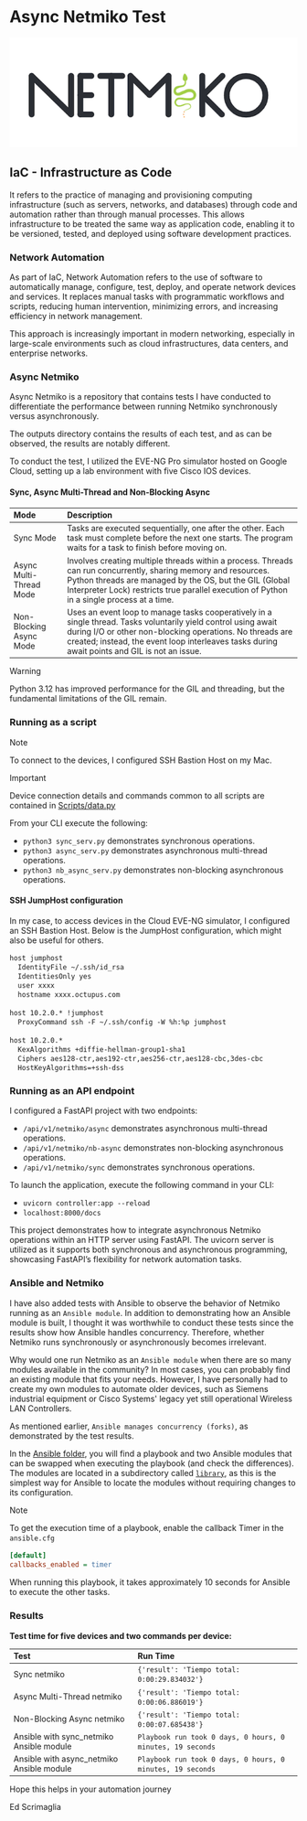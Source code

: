 # Async Netmiko Test

![Netmiko Logo](imagen/netmiko.png)

## IaC - Infrastructure as Code

It refers to the practice of managing and provisioning computing infrastructure (such as servers, networks, and databases) through code and automation rather than through manual processes. This allows infrastructure to be treated the same way as application code, enabling it to be versioned, tested, and deployed using software development practices.

### Network Automation

As part of IaC, Network Automation refers to the use of software to automatically manage, configure, test, deploy, and operate network devices and services. It replaces manual tasks with programmatic workflows and scripts, reducing human intervention, minimizing errors, and increasing efficiency in network management.

This approach is increasingly important in modern networking, especially in large-scale environments such as cloud infrastructures, data centers, and enterprise networks.

### Async Netmiko

Async Netmiko is a repository that contains tests I have conducted to differentiate the performance between running Netmiko synchronously versus asynchronously.

The outputs directory contains the results of each test, and as can be observed, the results are notably different.

To conduct the test, I utilized the EVE-NG Pro simulator hosted on Google Cloud, setting up a lab environment with five Cisco IOS devices.

#### Sync, Async Multi-Thread and Non-Blocking Async

| Mode                    | Description |
| :---------------------- | :---------- |
| Sync Mode               | Tasks are executed sequentially, one after the other. Each task must complete before the next one starts. The program waits for a task to finish before moving on. |
| Async Multi-Thread Mode | Involves creating multiple threads within a process. Threads can run concurrently, sharing memory and resources. Python threads are managed by the OS, but the GIL (Global Interpreter Lock) restricts true parallel execution of Python in a single process at a time. |
| Non-Blocking Async Mode | Uses an event loop to manage tasks cooperatively in a single thread. Tasks voluntarily yield control using await during I/O or other non-blocking operations. No threads are created; instead, the event loop interleaves tasks during await points and GIL is not an issue. |

> [!WARNING]
> Python 3.12 has improved performance for the GIL and threading, but the fundamental limitations of the GIL remain.

### Running as a script

> [!NOTE]
> To connect to the devices, I configured SSH Bastion Host on my Mac.

> [!IMPORTANT]
> Device connection details and commands common to all scripts are contained in [Scripts/data.py](Scripts/data.py)

From your CLI execute the following:

- `python3 sync_serv.py` demonstrates synchronous operations.
- `python3 async_serv.py` demonstrates asynchronous multi-thread operations.
- `python3 nb_async_serv.py` demonstrates non-blocking asynchronous operations.

#### SSH JumpHost configuration

In my case, to access devices in the Cloud EVE-NG simulator, I configured an SSH Bastion Host. Below is the JumpHost configuration, which might also be useful for others.

```ssh-config
host jumphost  
  IdentityFile ~/.ssh/id_rsa  
  IdentitiesOnly yes  
  user xxxx  
  hostname xxxx.octupus.com  

host 10.2.0.* !jumphost  
  ProxyCommand ssh -F ~/.ssh/config -W %h:%p jumphost  

host 10.2.0.*  
  KexAlgorithms +diffie-hellman-group1-sha1  
  Ciphers aes128-ctr,aes192-ctr,aes256-ctr,aes128-cbc,3des-cbc  
  HostKeyAlgorithms=+ssh-dss
```

### Running as an API endpoint

I configured a FastAPI project with two endpoints:

- `/api/v1/netmiko/async` demonstrates asynchronous multi-thread operations.
- `/api/v1/netmiko/nb-async` demonstrates non-blocking asynchronous operations.
- `/api/v1/netmiko/sync` demonstrates synchronous operations.

To launch the application, execute the following command in your CLI:

- `uvicorn controller:app --reload`
- `localhost:8000/docs`

This project demonstrates how to integrate asynchronous Netmiko operations within an HTTP server using FastAPI. The uvicorn server is utilized as it supports both synchronous and asynchronous programming, showcasing FastAPI’s flexibility for network automation tasks.

### Ansible and Netmiko

I have also added tests with Ansible to observe the behavior of Netmiko running as an `Ansible module`. In addition to demonstrating how an Ansible module is built, I thought it was worthwhile to conduct these tests since the results show how Ansible handles concurrency. Therefore, whether Netmiko runs synchronously or asynchronously becomes irrelevant.

Why would one run Netmiko as an `Ansible module` when there are so many modules available in the community? In most cases, you can probably find an existing module that fits your needs. However, I have personally had to create my own modules to automate older devices, such as Siemens industrial equipment or Cisco Systems' legacy yet still operational Wireless LAN Controllers.

As mentioned earlier, `Ansible manages concurrency (forks)`, as demonstrated by the test results.

In the [Ansible folder](Ansible), you will find a playbook and two Ansible modules that can be swapped when executing the playbook (and check the differences). The modules are located in a subdirectory called [`library`](Ansible/library), as this is the simplest way for Ansible to locate the modules without requiring changes to its configuration.

> [!NOTE]
> To get the execution time of a playbook, enable the callback Timer in the `ansible.cfg`
> 
> ```ini
> [default]
> callbacks_enabled = timer
> ```

When running this playbook, it takes approximately 10 seconds for Ansible to execute the other tasks.

### Results

**Test time for five devices and two commands per device:**

| Test | Run Time |
| :--- | :------- |
| Sync netmiko                              | `{'result': 'Tiempo total: 0:00:29.834032'}` |
| Async Multi-Thread netmiko                | `{'result': 'Tiempo total: 0:00:06.886019'}` |
| Non-Blocking Async netmiko                | `{'result': 'Tiempo total: 0:00:07.685438'}` |
| Ansible with sync_netmiko Ansible module  | `Playbook run took 0 days, 0 hours, 0 minutes, 19 seconds` |
| Ansible with async_netmiko Ansible module | `Playbook run took 0 days, 0 hours, 0 minutes, 19 seconds` |

Hope this helps in your automation journey  

Ed Scrimaglia
  
